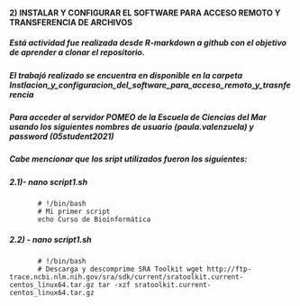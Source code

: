 #### 2) INSTALAR Y CONFIGURAR EL SOFTWARE PARA ACCESO REMOTO Y TRANSFERENCIA DE ARCHIVOS
##### Está actividad fue realizada desde R-markdown a github con el objetivo de aprender a clonar el repositorio. 
##### El trabajó realizado se encuentra en disponible en la carpeta Instlacion_y_configuracion_del_software_para_acceso_remoto_y_trasnferencia

##### Para acceder al servidor POMEO de la Escuela de Ciencias del Mar usando los siguientes nombres de usuario (*paula.valenzuela*) y password (*05student2021*)

##### Cabe mencionar que los sript utilizados fueron los siguientes: 
 
##### 2.1)- nano script1.sh
           # !/bin/bash
           # Mi primer script
           echo Curso de Bioinformática
##### 2.2) - nano script1.sh
           # !/bin/bash
           # Descarga y descomprime SRA Toolkit wget http://ftp-trace.ncbi.nlm.nih.gov/sra/sdk/current/sratoolkit.current-centos_linux64.tar.gz tar -xzf sratoolkit.current-  centos_linux64.tar.gz
